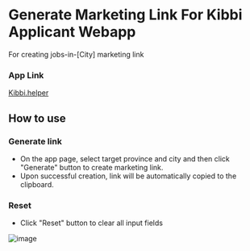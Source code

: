 # Generate Marketing Link For Kibbi Applicant Webapp

For creating jobs-in-[City] marketing link

### App Link

[Kibbi.helper](https://haolzz.github.io/kibbi.helper/)

## How to use

### Generate link

- On the app page, select target province and city and then click "Generate" button to create marketing link.
- Upon successful creation, link will be automatically copied to the clipboard.

### Reset

- Click "Reset" button to clear all input fields

![image](https://user-images.githubusercontent.com/38929940/203453313-2697ae01-25a2-4938-ae8a-96668c26a227.png)
